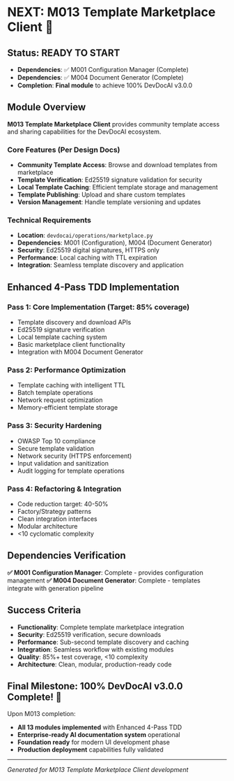 # NEXT: M013 Template Marketplace Client 🚀

## Status: READY TO START
- **Dependencies**: ✅ M001 Configuration Manager (Complete)
- **Dependencies**: ✅ M004 Document Generator (Complete) 
- **Completion**: **Final module** to achieve 100% DevDocAI v3.0.0

## Module Overview

**M013 Template Marketplace Client** provides community template access and sharing capabilities for the DevDocAI ecosystem.

### Core Features (Per Design Docs)
- **Community Template Access**: Browse and download templates from marketplace
- **Template Verification**: Ed25519 signature validation for security
- **Local Template Caching**: Efficient template storage and management  
- **Template Publishing**: Upload and share custom templates
- **Version Management**: Handle template versioning and updates

### Technical Requirements
- **Location**: `devdocai/operations/marketplace.py`
- **Dependencies**: M001 (Configuration), M004 (Document Generator)
- **Security**: Ed25519 digital signatures, HTTPS only
- **Performance**: Local caching with TTL expiration
- **Integration**: Seamless template discovery and application

## Enhanced 4-Pass TDD Implementation

### Pass 1: Core Implementation (Target: 85% coverage)
- Template discovery and download APIs
- Ed25519 signature verification
- Local template caching system
- Basic marketplace client functionality
- Integration with M004 Document Generator

### Pass 2: Performance Optimization
- Template caching with intelligent TTL
- Batch template operations
- Network request optimization
- Memory-efficient template storage

### Pass 3: Security Hardening
- OWASP Top 10 compliance
- Secure template validation
- Network security (HTTPS enforcement)
- Input validation and sanitization
- Audit logging for template operations

### Pass 4: Refactoring & Integration
- Code reduction target: 40-50%
- Factory/Strategy patterns
- Clean integration interfaces
- Modular architecture
- <10 cyclomatic complexity

## Dependencies Verification

**✅ M001 Configuration Manager**: Complete - provides configuration management
**✅ M004 Document Generator**: Complete - templates integrate with generation pipeline

## Success Criteria

- **Functionality**: Complete template marketplace integration
- **Security**: Ed25519 verification, secure downloads
- **Performance**: Sub-second template discovery and caching
- **Integration**: Seamless workflow with existing modules
- **Quality**: 85%+ test coverage, <10 complexity
- **Architecture**: Clean, modular, production-ready code

## Final Milestone: 100% DevDocAI v3.0.0 Complete! 🎯

Upon M013 completion:
- **All 13 modules implemented** with Enhanced 4-Pass TDD
- **Enterprise-ready AI documentation system** operational
- **Foundation ready** for modern UI development phase
- **Production deployment** capabilities fully validated

---
*Generated for M013 Template Marketplace Client development*